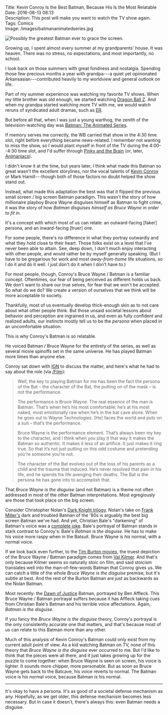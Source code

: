 Title: Kevin Conroy Is the Best Batman, Because His Is the Most Relatable  
Date: 2016-08-13 08:13  
Description: This post will make you want to watch the TV show again. 
Tags: Comics  
Image: /images/batmananimatedseries.jpg  

![Possibly the greatest Batman ever to grace the screen.][1]

Growing up, I spent almost every summer at my grandparents' house. It was heaven. There was no stress, no expectations, and most importantly, no school.

I look back on those summers with great fondness and nostalgia. Spending those few precious months a year with grandpa---a quiet yet opinionated Arkansasian---contributed heavily to my worldview and general outlook on life.

Part of my summer experience was watching my favorite TV shows. When my little brother was old enough, we started watching [Dragon Ball Z][2]. And when my grandpa started watching more TV with me, we would watch reruns of syndicated adult dramas, such as [ER][3].

But before all that, when I was just a young warthog, the zenith of the television-watching day was [Batman: The Animated Series][4].

If memory serves me correctly, the WB carried that show in the 4:30 time slot, right before everything became news-related. I remember not wanting to miss the show, so I would plant myself in front of the TV during the 4:00--4:30 time slot, and I'd suffer through [Pinky and the Brain][5] (or, later, [Animaniacs][6]).

I didn't know it at the time, but years later, I think what made this Batman so great wasn't the excellent storylines, nor the vocal talents of [Kevin Conroy][7] or Mark Hamill---though both of those factors no doubt helped the show stand out.

Instead, what made this adaptation the best was that it flipped the previous small screen / big screen Batman paradigm. This wasn't the story of how millionaire playboy Bruce Wayne disguises himself as Batman to fight crime, it was the story of how *Batman disguises himself as Bruce Wayne in order to fit in*.

It's a concept with which most of us can relate: an outward-facing [faker] persona, and an inward-facing [truer] one.

For some people, there's no difference in what they portray outwardly and what they hold close to their heart. Those folks exist on a level that I've never been able to attain. See, deep down, I don't much enjoy interacting with other people, and would rather be by myself generally speaking. (But I have to be gregarious for work and most *away-from-home* life situations, so I do it and do it well. I just don't do it when I don't have to.)

For most people, though, Conroy's Bruce Wayne / Batman is a familiar concept. Oftentimes, our fear of being perceived as different holds us back. We don't want to share our true selves, for fear that we won't be accepted. So what do we do? We create a version of ourselves that we think will be more acceptable to society.

Thankfully, most of us eventually develop thick-enough skin as to not care about what other people think. But those unsaid societal lessons about behavior and perception are ingrained in us, and even as fully confident and realized adults, our instincts mostly tell us to be the *persona* when placed in an uncomfortable situation.

This is why Conroy's Batman is so relatable.

He voiced Batman / Bruce Wayne for the entirety of the series, as well as several movie spinoffs set in the same universe. He has played Batman more times than anyone else.

Conroy sat down with [IGN][8] to discuss the matter, and here's what he had to say about the role (via [/Film][9]):

> Well, the key to playing Batman for me has been the fact the persona of the Bat – the character of the Bat, the putting on of the mask – is not the performance.
>
> The performance is Bruce Wayne. The real essence of the man is Batman. That’s when he’s his most comfortable; he’s at his most naked, most emotionally raw when he’s in the bat cave alone. When he goes out to Wayne Technologies. [He] faces the world and puts on a suit – that’s the performance.
>
> Bruce Wayne is the performance element. That’s always been my key to the character, and I think when you play it that way it makes the Batman so authentic. It makes it less of an artifice. It just makes it ring true. So that it’s not just putting on this odd costume and pretending you’re someone you’re not.
>
> The character of the Bat evolves out of the loss of his parents as a child and the trauma that induced. He’s never resolved that pain in his life, and he spends his life avenging their deaths. The Bat is the persona he has gone into to accomplish that.

That *Bruce Wayne is the disguise* (and not Batman) is a theme not often addressed in most of the other Batman interpretations. Most egregiously are those that took place on the big screen.

Consider Christopher Nolan's [Dark Knight trilogy][10]. Nolan's take on [Frank Miller's][11] dark and troubled Batman of the '80s is arguably the best big screen Batman we've had. And yet, Christian Bale's "darkening" of Batman's voice was a [complete joke][12]. Bale's portrayal of Batman stands in stark contrast to Conroy's: Bale's *Batman is the disguise*. He has to make his voice more raspy when in the Batsuit. Bruce Wayne is *his* normal, with a normal voice.

If we look back even further, to the [Tim Burton movies][13], the truest depiction of the Bruce Wayne / Batman paradigm comes from [Val Kilmer][14]. And that's only because Kilmer seems so naturally stoic on film, and said stoicism translates well into the man-of-few-words Batman that Conroy gives us. We can catch a little of the whole *Bruce Wayne is the disguise* premise, but it's subtle at best. And the rest of the Burton Batman are just as backwards as the Nolan Batman.

Most recently: the [Dawn of Justice][15] Batman, portrayed by Ben Affleck. This Bruce Wayne / Batman portrayal suffers because it has Affleck taking cues from Christian Bale's Batman and his terrible voice affectations. Again, *Batman is the disguise*.

If you fancy the *Bruce Wayne is the disguise* theory, Conroy's portrayal is the only consistently accurate one that matters, and that's because most of us can relate to this Batman more than any other.

Much of this analysis of Kevin Conroy's Batman could only exist from my current adult point of view. As a kid watching Batman on TV, none of this theory that *Bruce Wayne is the disguise* ever occurred to me. But I'd like to think that the pieces were all there, and it just takes growing up for the puzzle to come together: when Bruce Wayne is seen on screen, his voice is lighter. It sounds more chipper, more personable. But as soon as Bruce Wayne gets back to the Batcave, his voice reverts to normal. The Batman voice is his normal voice, because Batman *is* his normal.

***

It's okay to have a persona. It's as good of a societal defense mechanism as any. Hopefully, as we get older, this defense mechanism becomes less necessary. But in case it doesn't, there's always this: even Batman needs a disguise.

[1]: /images/batmananimatedseries.jpg "Cover image of Batman: The Animated Series"
[2]: https://en.wikipedia.org/wiki/Dragon_Ball_Z "Wikipedia: Dragon Ball Z"
[3]: https://en.wikipedia.org/wiki/ER_(TV_series) "Wikipedia: ER"
[4]: https://en.wikipedia.org/wiki/Batman:_The_Animated_Series "Wikipedia: Batman: The Animated Series"
[5]: https://en.wikipedia.org/wiki/Pinky_and_the_Brain "Wikipedia: Pinky and the Brain"
[6]: https://en.wikipedia.org/wiki/Animaniacs "Wikipedia: Animaniacs"
[7]: https://en.wikipedia.org/wiki/Kevin_Conroy "Wikipedia: Kevin Conroy"
[8]: http://www.ign.com/articles/2016/08/10/advice-on-being-batman-by-kevin-conroy "IGN: Conroy on being Batman for so long"
[9]: http://www.slashfilm.com/superhero-bits-1123/2/ "Source post linking to the IGN piece"
[10]: https://en.wikipedia.org/wiki/The_Dark_Knight_Trilogy "Wikipedia: Nolan's Batman trilogy"
[11]: https://en.wikipedia.org/wiki/Frank_Miller_(comics_creator)#Batman:_The_Dark_Knight_Returns_and_the_late_1980s "Frank Miller's Dark Knight"
[12]: http://io9.gizmodo.com/5937844/finally-an-explanation-for-christian-bales-gravelly-batman-voice "Gizmodo explaining Bale's voice"
[13]: https://en.wikipedia.org/wiki/Tim_Burton#Batman "Wikipedia: Burton's Batman"
[14]: https://en.wikipedia.org/wiki/Batman_Forever "Wikipedia: Batman Forever"
[15]: https://en.wikipedia.org/wiki/Batman_v_Superman:_Dawn_of_Justice "Wikipedia: Batman v Superman: Dawn of Justice"